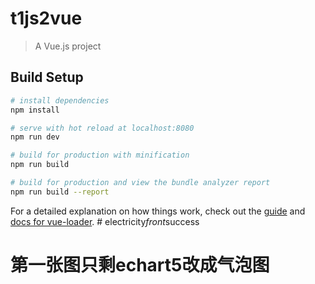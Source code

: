 # t1js2vue

> A Vue.js project

## Build Setup

``` bash
# install dependencies
npm install

# serve with hot reload at localhost:8080
npm run dev

# build for production with minification
npm run build

# build for production and view the bundle analyzer report
npm run build --report
```

For a detailed explanation on how things work, check out the [guide](http://vuejs-templates.github.io/webpack/) and [docs for vue-loader](http://vuejs.github.io/vue-loader).
#   e l e c t r i c i t y _ f r o n t _ s u c c e s s 
 
 



# 第一张图只剩echart5改成气泡图   